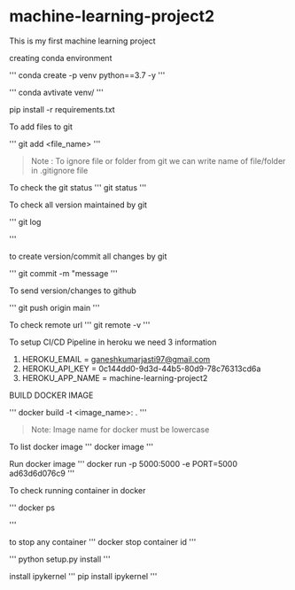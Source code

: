 # machine-learning-project2
This is my first machine learning project


creating conda environment

'''
conda create -p venv python==3.7 -y
'''

'''
conda avtivate venv/
'''

pip install -r requirements.txt


To add files to git

'''
git add <file_name>
'''

> Note : To ignore file or folder from git we can write name of file/folder in .gitignore file

To check the git status
'''
git status
'''

To check all version maintained by git

'''
git log

'''

to create version/commit all changes by git

'''
git commit -m "message
'''

To send version/changes to github

'''
git push origin main
'''

To check remote url
'''
git remote -v
'''

To setup CI/CD Pipeline in heroku we need 3 information

1. HEROKU_EMAIL = ganeshkumarjasti97@gmail.com
2. HEROKU_API_KEY = 0c144dd0-9d3d-44b5-80d9-78c76313cd6a
3. HEROKU_APP_NAME = machine-learning-project2


BUILD DOCKER IMAGE

'''
docker build -t <image_name>:<tagname> .
'''

> Note: Image name for docker must be lowercase


To list docker image 
'''
docker image
'''

Run docker image
'''
docker run -p 5000:5000 -e PORT=5000 ad63d6d076c9
'''

To check running container in docker

'''
docker ps

'''

to stop any container
'''
docker stop container id
'''


'''
python setup.py install
'''

install ipykernel
'''
pip install ipykernel
'''